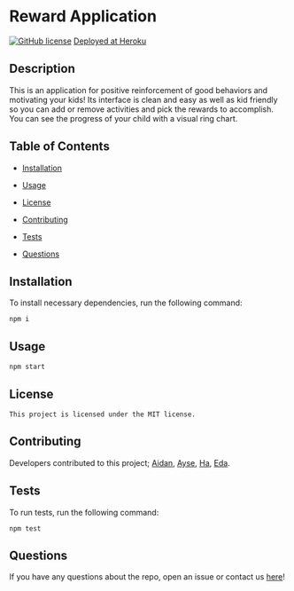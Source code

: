 
# Reward Application
[![GitHub license](https://img.shields.io/badge/license-MIT-blue.svg)](https://github.com/edatez/reward-application)
[Deployed at Heroku](https://earn-it-application.herokuapp.com/)

## Description

This is an application for positive reinforcement of good behaviors and motivating your kids! Its interface is clean and easy as well as kid friendly so you can add or remove activities and pick the rewards to accomplish. You can see the progress of your child with a visual ring chart. 

## Table of Contents 

* [Installation](#installation)

* [Usage](#usage)

* [License](#license)

* [Contributing](#contributing)

* [Tests](#tests)

* [Questions](#questions)

## Installation

To install necessary dependencies, run the following command:

```
npm i
```

## Usage

```
npm start
```

## License

    This project is licensed under the MIT license.
  
## Contributing

Developers contributed to this project; [Aidan](https://github.com/aidanq52), [Ayse](https://github.com/aysendl), [Ha](https://github.com/haphan64), [Eda](https://github.com/edatez).

## Tests

To run tests, run the following command:

```
npm test
```

## Questions

If you have any questions about the repo, open an issue or contact us [here](https://github.com/edatez/Rewarding-App)!
